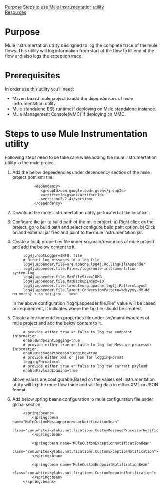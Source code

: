 [Purpose](#purpose)
[Steps to use Mule Instrumentation utility](#steps-to-use-mule-instrumentation-utility)  
[Resources](#resources)

Purpose
=======

Mule Instrumentation utility desingned to log the complete trace of the mule flows. This utility will log information from start of the flow to till end of the flow and also logs the exception trace.

Prerequisites
=============

In order use this utility you'll need:  

* Maven based mule project to add the dependenices of mule instrumentation utility.
* Mule standalone ESB runtime if deploying on Mule standalone instance. 
* Mule Management Console(MMC) if deploying on MMC.


Steps to use Mule Instrumentation utility
===================================
Following steps need to be take care while adding the mule instrumentation utility to the mule project.

1. Add the below dependencies under dependency section of the mule project pom.xml file.

				 <dependency>
			   		<groupId>com.google.code.gson</groupId>
   					<artifactId>gson</artifactId>
   					<version>2.2.4</version>
  				 </dependency>


2. Download the mule instrumentation utility jar located at the location <Git Hub Location>.

3. Configure the jar to build path of the mule project. 
	a) Right click on the project, go to build path and select configure build paht option. 
  	b) Click on add external jar files and point to the mule instrumentation jar.

4. Create a log4j.properties file under src/main/resources of mule project and add the below content to it.
			
			log4j.rootLogger=INFO, file
			# Direct log messages to a log file
			log4j.appender.file=org.apache.log4j.RollingFileAppender
			log4j.appender.file.File=./logs/mule-instrumentation-system.log
			log4j.appender.file.MaxFileSize=10MB
			log4j.appender.file.MaxBackupIndex=10
			log4j.appender.file.layout=org.apache.log4j.PatternLayout
			log4j.appender.file.layout.ConversionPattern=%d{yyyy-MM-dd HH:mm:ss} %-5p %c{1}:%L - %m%n

	In the above configuration "log4j.appender.file.File" value will be based on requirement, it indicates where the log file should be created.

5. Create a Instrumentation.properties file under src/main/resources of mule project and add the below content to it.

			# provide either true or false to log the endpoint information.
			enableEndpointLogging=true
			# provide either true or false to log the Message processor information.
			enableMessageProcessorLogging=true
			# provide either xml or json for loggingFormat
			loggingFormat=xml
			# provide either true or false to log the current payload
			enablePayloadLogging=true

	above values are configurable.Based on the values set instrumentation utility will log the mule flow trace and will log data in either XML or JSON format.


6. Add  below spring beans configuration to mule configuration file under global section.
			
			<spring:beans>
				<spring:bean name="MuleCustomMessageprocessorNotificationBean"
				class="com.whiteskylabs.notifications.CustomMessageProcessorNotification">
				</spring:bean>
  
				<spring:bean name="MuleCustomExceptionNotificationBean"
				class="com.whiteskylabs.notifications.CustomExceptionNotification">
				</spring:bean>

				<spring:bean name="MuleCustomEndpointNotificationBean"
				class="com.whiteskylabs.notifications.CustomEndpointNotification">
				</spring:bean>
			</spring:beans>

		  	
